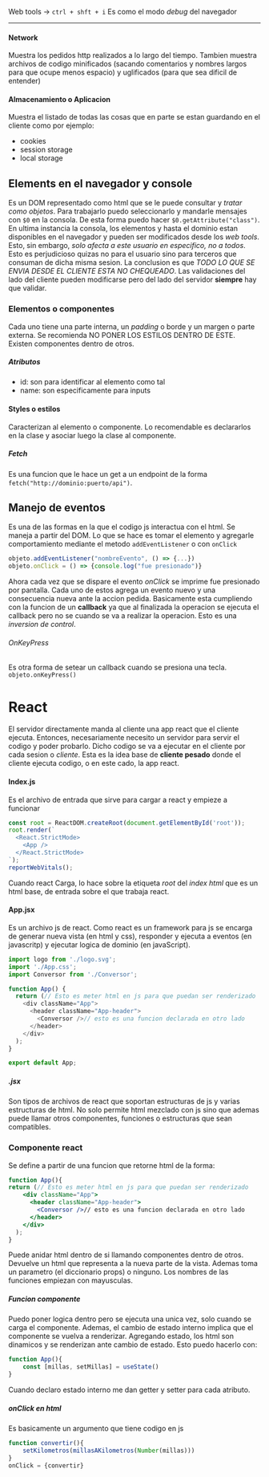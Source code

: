 Web tools -> `ctrl + shft + i`
Es como el modo _debug_ del navegador
___
#### Network
Muestra los pedidos http realizados a lo largo del tiempo. Tambien muestra archivos de codigo minificados (sacando comentarios y nombres largos para que ocupe menos espacio) y uglificados (para que sea dificil de entender)
#### Almacenamiento o Aplicacion
Muestra el listado de todas las cosas que en parte se estan guardando en el cliente como por ejemplo:
- cookies
- session storage
- local storage
## Elements en el navegador y console
Es un DOM representado como html que se le puede consultar y *tratar como objetos*. Para trabajarlo puedo seleccionarlo y mandarle mensajes con `$0` en la consola. De esta forma puedo hacer `$0.getAttribute("class")`.
En ultima instancia la consola, los elementos y hasta el dominio estan disponibles en el navegador y pueden ser modificados desde los *web tools*. Esto, sin embargo, *solo afecta a este usuario en especifico, no a todos*. Esto es perjudicioso quizas no para el usuario sino para terceros que consuman de dicha misma sesion. 
La conclusion es que _TODO LO QUE SE ENVIA DESDE EL CLIENTE ESTA NO CHEQUEADO_. Las validaciones del lado del cliente pueden modificarse pero del lado del servidor **siempre** hay que validar.
### Elementos o componentes
Cada uno tiene una parte interna, un *padding* o borde y un margen o parte externa. Se recomienda NO PONER LOS ESTILOS DENTRO DE ESTE. Existen componentes dentro de otros.
##### Atributos
- id: son para identificar al elemento como tal
- name: son especificamente para inputs
#### Styles o estilos
Caracterizan al elemento o componente. Lo recomendable es declararlos en la clase y asociar luego la clase al componente.
##### Fetch
Es una funcion que le hace un get a un endpoint de la forma `fetch("http://dominio:puerto/api")`.
## Manejo de eventos
Es una de las formas en la que el codigo js interactua con el html. Se maneja a partir del DOM. Lo que se hace es tomar el elemento y agregarle comportamiento mediante el metodo `addEventListener` o con `onClick`
```js
objeto.addEventListener("nombreEvento", () => {...})
objeto.onClick = () => {console.log("fue presionado")}
```
Ahora cada vez que se dispare el evento *onClick* se imprime fue presionado por pantalla.
Cada uno de estos agrega un evento nuevo y una consecuencia nueva ante la accion pedida.
Basicamente esta cumpliendo con la funcion de un **callback** ya que al finalizada la operacion se ejecuta el callback pero no se cuando se va a realizar la operacion. Esto es una *inversion de control*.
###### OnKeyPress
Es otra forma de setear un callback cuando se presiona una tecla. `objeto.onKeyPress()`
# React
El servidor directamente manda al cliente una app react que el cliente ejecuta. Entonces, necesariamente necesito un servidor para servir el codigo y poder probarlo. Dicho codigo se va a ejecutar en el cliente por cada sesion o *cliente*.
Esta es la idea base de **cliente pesado** donde el cliente ejecuta codigo, o en este cado, la app react.
#### Index.js
Es el archivo de entrada que sirve para cargar a react y empieze a funcionar
```js
const root = ReactDOM.createRoot(document.getElementById('root'));
root.render(`
  <React.StrictMode>
    <App />
  </React.StrictMode>
`);
reportWebVitals();
```
Cuando react Carga, lo hace sobre la etiqueta *root* del *index html* que es un html base, de entrada sobre el que trabaja react.
#### App.jsx
Es un archivo js de react. Como react es un framework para js se encarga de generar nueva vista (en html y css), responder y ejecuta a eventos (en javascritp) y ejecutar logica de dominio (en javaScript).
```js
import logo from './logo.svg';
import './App.css';
import Conversor from './Conversor';

function App() {
  return (// Esto es meter html en js para que puedan ser renderizado
    <div className="App">
      <header className="App-header">
        <Conversor />// esto es una funcion declarada en otro lado
      </header>
    </div>
  );
}

export default App;
```
##### .jsx
Son tipos de archivos de react que soportan estructuras de js y varias estructuras de html. No solo permite html mezclado con js sino que ademas puede llamar otros componentes, funciones o estructuras que sean compatibles.
### Componente react
Se define a partir de una funcion que retorne html de la forma:
```jsx
function App(){
return (// Esto es meter html en js para que puedan ser renderizado
    <div className="App">
      <header className="App-header">
        <Conversor />// esto es una funcion declarada en otro lado
      </header>
    </div>
  );
}
```
Puede anidar html dentro de si llamando componentes dentro de otros.
Devuelve un html que representa a la nueva parte de la vista. Ademas toma un parametro (el diccionario props) o ninguno. Los nombres de las funciones empiezan con mayusculas.
##### Funcion componente
Puedo poner logica dentro pero se ejecuta una unica vez, solo cuando se carga el componente. Ademas, el cambio de estado interno implica que el componente se vuelva a renderizar. Agregando estado, los html son dinamicos y se renderizan ante cambio de estado. Esto puedo hacerlo con:
```jsx
function App(){
	const [millas, setMillas] = useState()
}
```
Cuando declaro estado interno me dan getter y setter para cada atributo.
##### onClick en html
Es basicamente un argumento que tiene codigo en js
```js
function convertir(){
	setKilometros(millasAKilometros(Number(millas)))
}
onClick = {convertir}
```